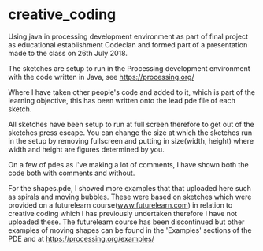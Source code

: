 # creative_coding
Using java in processing development environment as part of final project as educational establishment Codeclan and formed 
part of a presentation made to the class on 26th July 2018.

The sketches are setup to run in the Processing development environment with the code written in Java, 
see https://processing.org/

Where I have taken other people's code and added to it, which is part of the learning objective, this has been 
written onto the lead pde file of each sketch.  

All sketches have been setup to run at full screen therefore to get out of the sketches press escape. You can change the 
size at which the sketches run in the setup by removing fullscreen and putting in size(width, height) where
width and height are figures determined by you.

On a few of pdes as I've making a lot of comments, I have shown both the code both with comments and without. 

For the shapes.pde, I showed more examples that that uploaded here such as spirals and moving bubbles. These were based 
on sketches which were provided on a futurelearn course(www.futurelearn.com) in relation to creative coding 
which I has previously undertaken therefore I have not uploaded these. The futurelearn course has been discontinued but other 
examples of moving shapes can be found in the 'Examples' sections of the PDE and at https://processing.org/examples/
